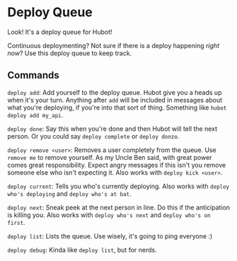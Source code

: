 # Deploy Queue
Look! It's a deploy queue for Hubot!

Continuous deploymenting? Not sure if there is a deploy happening _right now_? Use this deploy queue to keep track.

## Commands
`deploy add`: Add yourself to the deploy queue. Hubot give you a heads up when it's your turn. Anything after `add` will be included in messages about what you're deploying, if you're into that sort of thing. Something like `hubot deploy add my_api`.

`deploy done`: Say this when you're done and then Hubot will tell the next person. Or you could say `deploy complete` or `deploy donzo`.

`deploy remove <user>`: Removes a user completely from the queue. Use `remove me` to remove yourself. As my Uncle Ben said, with great power comes great responsibility. Expect angry messages if this isn't you remove someone else who isn't expecting it. Also works with `deploy kick <user>`.

`deploy current`: Tells you who's currently deploying. Also works with `deploy who's deploying` and `deploy who's at bat`.

`deploy next`: Sneak peek at the next person in line. Do this if the anticipation is killing you. Also works with `deploy who's next` and `deploy who's on first`.

`deploy list`: Lists the queue. Use wisely, it's going to ping everyone :)

`deploy debug`: Kinda like `deploy list`, but for nerds.
